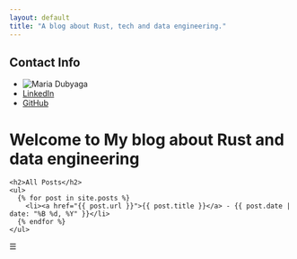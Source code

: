 ```yaml
---
layout: default
title: "A blog about Rust, tech and data engineering."
---
```


<div class="container">
  <!-- Left column: Contact Info -->
  <div class="left">
    <h2>Contact Info</h2>
    <ul>
      <li><img src="{{ "/assets/images/mypic.png" | relative_url }}" alt="Maria Dubyaga" class="profile-pic"></li>
      <li><a href="https://www.linkedin.com/in/maria-dubyaga-4aa1a73/" target="_blank">LinkedIn</a></li>
      <li><a href="https://github.com/kraftaa" target="_blank">GitHub</a></li>
      <!-- Add more contacts here -->
    </ul>
  </div>

  <!-- Right column: Posts -->
  <div class="right">
    <h1>Welcome to My blog about Rust and data engineering</h1>

    <h2>All Posts</h2>
    <ul>
      {% for post in site.posts %}
        <li><a href="{{ post.url }}">{{ post.title }}</a> - {{ post.date | date: "%B %d, %Y" }}</li>
      {% endfor %}
    </ul>
  </div>
</div>

<!-- Hamburger Menu Toggle -->
<div class="hamburger-menu" onclick="toggleMenu()">☰</div>

<script>
  // Function to toggle the left column (Contact Info)
  function toggleMenu() {
    var leftColumn = document.querySelector('.left');
    leftColumn.classList.toggle('hidden');
  }
</script>
